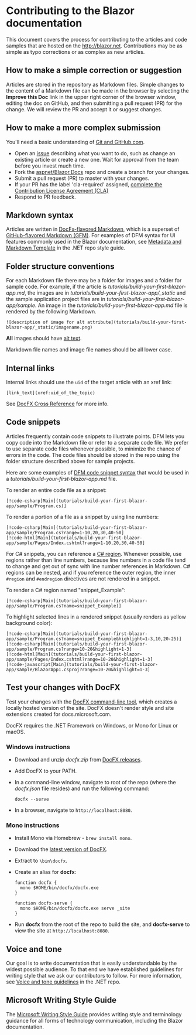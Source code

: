 # Contributing to the Blazor documentation

This document covers the process for contributing to the articles and code samples that are hosted on the http://blazor.net. Contributions may be as simple as typo corrections or as complex as new articles.

## How to make a simple correction or suggestion

Articles are stored in the repository as Markdown files. Simple changes to the content of a Markdown file can be made in the browser by selecting the **Improve this Doc** link in the upper right corner of the browser window, editing the doc on GitHub, and then submitting a pull request (PR) for the change. We will review the PR and accept it or suggest changes.

## How to make a more complex submission

You'll need a basic understanding of [Git and GitHub.com](https://guides.github.com/activities/hello-world/).

* Open an [issue](https://github.com/aspnet/Blazor.Docs/issues/new) describing what you want to do, such as change an existing article or create a new one. Wait for approval from the team before you invest much time. 
* Fork the [aspnet/Blazor.Docs](https://github.com/aspnet/Blazor.Docs/) repo and create a branch for your changes.
* Submit a pull request (PR) to master with your changes.
* If your PR has the label 'cla-required' assigned, [complete the Contribution License Agreement (CLA)](https://cla.dotnetfoundation.org/)
* Respond to PR feedback.

## Markdown syntax

Articles are written in [DocFx-flavored Markdown](http://dotnet.github.io/docfx/spec/docfx_flavored_markdown.html), which is a superset of [GitHub-flavored Markdown (GFM)](https://guides.github.com/features/mastering-markdown/). For examples of DFM syntax for UI features commonly used in the Blazor documentation, see [Metadata and Markdown Template](https://github.com/dotnet/docs/blob/master/styleguide/template.md) in the .NET repo style guide. 

## Folder structure conventions

For each Markdown file there may be a folder for images and a folder for sample code. For example, if the article is *tutorials/build-your-first-blazor-app.md*, the images are in *tutorials/build-your-first-blazor-app/\_static* and the sample application project files are in *tutorials/build-your-first-blazor-app/sample*. An image in the *tutorials/build-your-first-blazor-app.md* file is rendered by the following Markdown.

```
![description of image for alt attribute](tutorials/build-your-first-blazor-app/_static/imagename.png)
```

**All** images should have [alt text](https://wikipedia.org/wiki/Alt_attribute).

Markdown file names and image file names should be all lower case.

## Internal links

Internal links should use the `uid` of the target article with an xref link:

`[link_text](xref:uid_of_the_topic)`

See [DocFX Cross Reference](http://dotnet.github.io/docfx/spec/docfx_flavored_markdown.html#cross-reference) for more info.

## Code snippets

Articles frequently contain code snippets to illustrate points. DFM lets you copy code into the Markdown file or refer to a separate code file. We prefer to use separate code files whenever possible, to minimize the chance of errors in the code. The code files should be stored in the repo using the folder structure described above for sample projects. 

Here are some examples of [DFM code snippet syntax](http://dotnet.github.io/docfx/spec/docfx_flavored_markdown.html#code-snippet) that would be used in a *tutorials/build-your-first-blazor-app.md* file.

To render an entire code file as a snippet:

```
[!code-csharp[Main](tutorials/build-your-first-blazor-app/sample/Program.cs)]
```

To render a portion of a file as a snippet by using line numbers:

```
[!code-csharp[Main](tutorials/build-your-first-blazor-app/sample/Program.cs?range=1-10,20,30,40-50]
[!code-html[Main](tutorials/build-your-first-blazor-app/sample/Pages/Index.cshtml?range=1-10,20,30,40-50]
```

For C# snippets, you can reference a [C# region](https://docs.microsoft.com/dotnet/csharp/language-reference/preprocessor-directives/preprocessor-region). Whenever possible, use regions rather than line numbers, because line numbers in a code file tend to change and get out of sync with line number references in Markdown. C# regions can be nested, and if you reference the outer region, the inner `#region` and `#endregion` directives are not rendered in a snippet. 

To render a C# region named "snippet_Example":

```
[!code-csharp[Main](tutorials/build-your-first-blazor-app/sample/Program.cs?name=snippet_Example)]
```

To highlight selected lines in a rendered snippet (usually renders as yellow background color):

```
[!code-csharp[Main](tutorials/build-your-first-blazor-app/sample/Program.cs?name=snippet_Example&highlight=1-3,10,20-25)]
[!code-csharp[Main](tutorials/build-your-first-blazor-app/sample/Program.cs?range=10-20&highlight=1-3]
[!code-html[Main](tutorials/build-your-first-blazor-app/sample/Pages/Index.cshtml?range=10-20&highlight=1-3]
[!code-javascript[Main](tutorials/build-your-first-blazor-app/sample/BlazorApp1.csproj?range=10-20&highlight=1-3]
```

## Test your changes with DocFX

Test your changes with the [DocFX command-line tool](https://dotnet.github.io/docfx/tutorial/docfx_getting_started.html#2-use-docfx-as-a-command-line-tool), which creates a locally hosted version of the site. DocFX doesn't render style and site extensions created for docs.microsoft.com.

DocFX requires the .NET Framework on Windows, or Mono for Linux or macOS. 

### Windows instructions

* Download and unzip *docfx.zip* from [DocFX releases](https://github.com/dotnet/docfx/releases).
* Add DocFX to your PATH.
* In a command-line window, navigate to root of the repo (where the *docfx.json* file resides) and run the following command:

   ```
   docfx --serve
   ```
	
* In a browser, navigate to `http://localhost:8080`.

### Mono instructions

* Install Mono via Homebrew - `brew install mono`.
* Download the [latest version of DocFX](https://github.com/dotnet/docfx/releases).
* Extract to `\bin\docfx`.
* Create an alias for **docfx**:

  ```
  function docfx {
    mono $HOME/bin/docfx/docfx.exe
  }
    
  function docfx-serve {
    mono $HOME/bin/docfx/docfx.exe serve _site
  }
  ```

* Run **docfx** from the root of the repo to build the site, and **docfx-serve** to view the site at `http://localhost:8080`.

## Voice and tone

Our goal is to write documentation that is easily understandable by the widest possible audience. To that end we have established guidelines for writing style that we ask our contributors to follow. For more information, see [Voice and tone guidelines](https://github.com/dotnet/docs/blob/master/styleguide/voice-tone.md) in the .NET repo.

## Microsoft Writing Style Guide

The [Microsoft Writing Style Guide](https://docs.microsoft.com/style-guide/welcome/) provides writing style and terminology guidance for all forms of technology communication, including the Blazor documentation.
